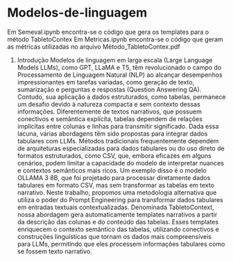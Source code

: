 # Modelos-de-linguagem

Em Semeval.ipynb encontra-se o código que gera os templates para o método TabletoContex
Em Metricas.ipynb encontra-se o código que geram as métricas utilizadas no arquivo Método_TabletoContex.pdf

1.	Introdução
Modelos de linguagem em larga escala (Large Language Models  LLMs), como GPT, LLaMA e T5, têm revolucionado o campo do Processamento de Linguagem Natural (NLP) ao alcançar desempenhos impressionantes em tarefas variadas, como geração de texto, sumarização e perguntas e respostas (Question Answering  QA). Contudo, sua aplicação a dados estruturados, como tabelas, permanece um desafio devido à natureza compacta e sem contexto dessas informações. Diferentemente de textos narrativos, que possuem conectivos e semântica explícita, tabelas dependem de relações implícitas entre colunas e linhas para transmitir significado.
Dada essa lacuna, várias abordagens têm sido propostas para integrar dados tabulares com LLMs. Métodos tradicionais frequentemente dependem de arquiteturas especializadas para dados tabulares ou do uso direto de formatos estruturados, como CSV, que, embora eficazes em alguns cenários, podem limitar a capacidade do modelo de interpretar nuances e contextos semânticos mais ricos. Um exemplo disso é o modelo OLLAMA 3 8B, que foi projetado para processar diretamente dados tabulares em formato CSV, mas sem transformar as tabelas em texto narrativo.
Neste trabalho, propomos uma metodologia alternativa que utiliza o poder do Prompt Engineering para transformar dados tabulares em entradas textuais contextualizadas. Denominada TabletoContext, nossa abordagem gera automaticamente templates narrativos a partir da descrição das colunas e do conteúdo das tabelas. Esses templates enriquecem o contexto semântico das tabelas, utilizando conectivos e construções linguísticas que tornam os dados mais compreensíveis para LLMs, permitindo que eles processem informações tabulares como se fossem texto narrativo.
